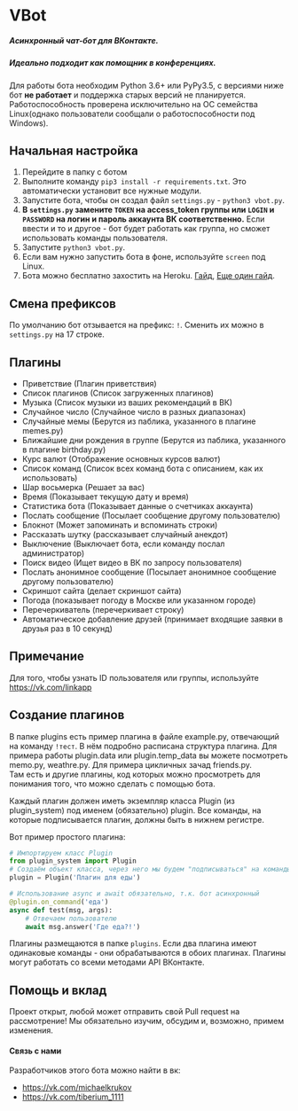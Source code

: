 VBot
======

##### Асинхронный чат-бот для ВКонтакте.
##### Идеально подходит как помощник в конференциях.

Для работы бота необходим Python 3.6+ или PyPy3.5, с версиями ниже бот **не работает** и поддержка старых версий не планируется.
Работоспособность проверена исключительно на ОС семейства Linux(однако пользователи сообщали о работоспособности под Windows).

## Начальная настройка
1. Перейдите в папку с ботом
2. Выполните команду `pip3 install -r requirements.txt`. Это автоматически установит все нужные модули.
3. Запустите бота, чтобы он создал файл `settings.py` - `python3 vbot.py`.
4. **В `settings.py` замените `TOKEN` на access_token группы или `LOGIN` и `PASSWORD` на логин и пароль аккаунта ВК соответственно.** Если ввести и то и другое - бот будет работать как группа, но сможет использовать команды пользователя.
5. Запустите `python3 vbot.py`.
6. Если вам нужно запустить бота в фоне, используйте `screen` под Linux.
7. Бота можно бесплатно захостить на Heroku. [Гайд](http://disonds.com/2017/03/20/python-bot-dlya-vk-na-heroku/), [Еще один гайд](https://github.com/Myzon/heroku-python-script).

## Смена префиксов
По умолчанию бот отзывается на префикс: `!`.
Сменить их можно в `settings.py` на 17 строке.

## Плагины
* Приветствие (Плагин приветствия)
* Список плагинов (Список загруженных плагинов)
* Музыка (Список музыки из ваших рекомендаций в ВК)
* Случайное число (Случайное число в разных диапазонах)
* Случайные мемы (Берутся из паблика, указанного в плагине memes.py)
* Ближайшие дни рождения в группе (Берутся из паблика, указанного в плагине birthday.py)
* Курс валют (Отображение основных курсов валют)
* Список команд (Список всех команд бота с описанием, как их использовать)
* Шар восьмерка (Решает за вас)
* Время (Показывает текущую дату и время)
* Статистика бота (Показывает данные о счетчиках аккаунта)
* Послать сообщение (Посылает сообщение другому пользователю)
* Блокнот (Может запоминать и вспоминать строки)
* Рассказать шутку (рассказывает случайный анекдот)
* Выключение (Выключает бота, если команду послал администратор)
* Поиск видео (Ищет видео в ВК по запросу пользователя)
* Послать анонимное сообщение (Посылает анонимное сообщение другому пользователю)
* Скриншот сайта (делает скриншот сайта)
* Погода (показывает погоду в Москве или указанном городе)
* Перечеркиватель (перечеркивает строку)
* Автоматическое добавление друзей (принимает входящие заявки в друзья раз в 10 секунд)

## Примечание
Для того, чтобы узнать ID пользователя или группы, используйте https://vk.com/linkapp

## Создание плагинов
В папке plugins есть пример плагина в файле example.py, отвечающий на команду `!тест`.
В нём подробно расписана структура плагина. Для примера работы plugin.data или plugin.temp_data 
вы можете посмотреть memo.py, weathre.py. Для примера цикличных зачад friends.py.<br>
Там есть и другие плагины, код которых можно просмотреть для понимания того, что можно сделать с помощью бота.

Каждый плагин должен иметь экземпляр класса Plugin (из plugin_system) под именем (обязательно) plugin.
Все команды, на которые подписывается плагин, должны быть в нижнем регистре.

Вот пример простого плагина:
```python
# Импортируем класс Plugin
from plugin_system import Plugin
# Создаём объект класса, через него мы будем "подписываться" на команды
plugin = Plugin('Плагин для еды')

# Использование async и await обязательно, т.к. бот асинхронный
@plugin.on_command('еда')
async def test(msg, args):
    # Отвечаем пользователю
    await msg.answer('Где еда?!')
```

Плагины размещаются в папке `plugins`. Если два плагина имеют одинаковые команды - они обрабатываются в обоих плагинах.
Плагины могут работать со всеми методами API ВКонтакте.

## Помощь и вклад
Проект открыт, любой может отправить свой Pull request на рассмотрение! Мы обязательно изучим, обсудим и, возможно, примем изменения.

#### Связь с нами
Разработчиков этого бота можно найти в вк:
* https://vk.com/michaelkrukov
* https://vk.com/tiberium_1111
